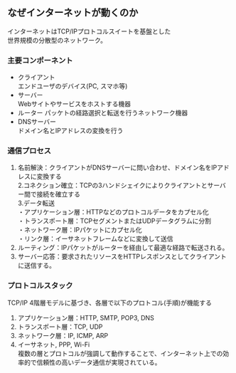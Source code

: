 
## なぜインターネットが動くのか

インターネットはTCP/IPプロトコルスイートを基盤とした  
世界規模の分散型のネットワーク。

### 主要コンポーネント

- クライアント  
  エンドユーザのデバイス(PC, スマホ等)  
- サーバー  
  Webサイトやサービスをホストする機器  
- ルーター
  パッケトの経路選択と転送を行うネットワーク機器  
- DNSサーバー  
  ドメイン名とIPアドレスの変換を行う  

### 通信プロセス

1. 名前解決：クライアントがDNSサーバーに問い合わせ、ドメイン名をIPアドレスに変換する  
2.コネクション確立：TCPの3ハンドシェイクによりクライアントとサーバー間で接続を確立する  
3.データ転送  
  ・アプリケーション層：HTTPなどのプロトコルデータをカプセル化  
  ・トランスポート層：TCPセグメントまたはUDPデータグラムに分割  
  ・ネットワーク層：IPパケットにカプセル化  
  ・リンク層：イーサネットフレームなどに変換して送信  
4. ルーティング：IPパケットがルーターを経由して最適な経路で転送される。  
5. サーバー応答：要求されたリソースをHTTPレスポンスとしてクライアントに送信する。  

### プロトコルスタック

TCP/IP 4階層モデルに基づき、各層で以下のプロトコル(手順)が機能する  
1. アプリケーション層：HTTP, SMTP, POP3, DNS  
2. トランスポート層：TCP, UDP  
3. ネットワーク層：IP, ICMP, ARP  
4. イーサネット, PPP, Wi-Fi  
複数の層とプロトコルが強調して動作することで、インターネット上での効率的で信頼性の高いデータ通信が実現されている。
